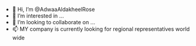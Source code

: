 - 👋 Hi, I’m @AdwaaAldakheelRose
- 👀 I’m interested in ...
- 💞️ I’m looking to collaborate on ...
- 📫 MY company is currently looking for regional representatives world wide 


<!---
AdwaaAldakheelRose/AdwaaAldakheelRose is a ✨ special ✨ repository because its `README.md` (this file) appears on your GitHub profile.
You can click the Preview link to take a look at your changes.
--->
